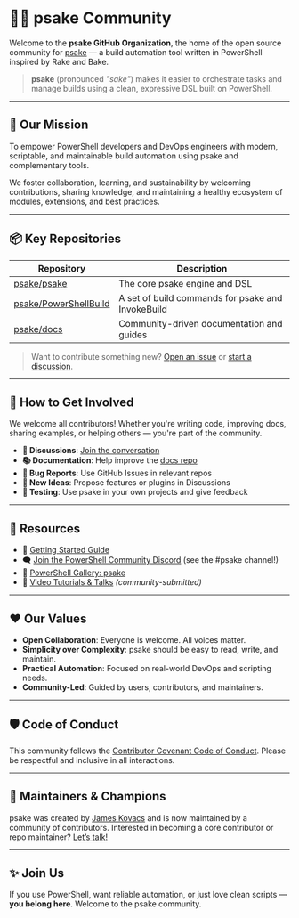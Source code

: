 # 👷‍♂️ psake Community

Welcome to the **psake GitHub Organization**, the home of the open source community for [psake](https://github.com/psake/psake) — a build automation tool written in PowerShell inspired by Rake and Bake.

> **psake** (pronounced *"sake"*) makes it easier to orchestrate tasks and manage builds using a clean, expressive DSL built on PowerShell.

---

## 🌟 Our Mission

To empower PowerShell developers and DevOps engineers with modern, scriptable, and maintainable build automation using psake and complementary tools.

We foster collaboration, learning, and sustainability by welcoming contributions, sharing knowledge, and maintaining a healthy ecosystem of modules, extensions, and best practices.

---

## 📦 Key Repositories

| Repository | Description |
|------------|-------------|
| [psake/psake](https://github.com/psake/psake) | The core psake engine and DSL |
| [psake/PowerShellBuild](https://github.com/psake/PowerShellBuild) | A set of build commands for psake and InvokeBuild |
| [psake/docs](https://github.com/psake/docs) | Community-driven documentation and guides |

> Want to contribute something new? [Open an issue](https://github.com/psake/psake/issues) or [start a discussion](https://github.com/orgs/psake/discussions).

---

## 🤝 How to Get Involved

We welcome all contributors! Whether you're writing code, improving docs, sharing examples, or helping others — you're part of the community.

- **💬 Discussions**: [Join the conversation](https://github.com/orgs/psake/discussions)
- **📚 Documentation**: Help improve the [docs repo](https://github.com/psake/docs)
- **🐛 Bug Reports**: Use GitHub Issues in relevant repos
- **🎉 New Ideas**: Propose features or plugins in Discussions
- **🧪 Testing**: Use psake in your own projects and give feedback

---

## 📖 Resources

- 📘 [Getting Started Guide](https://github.com/psake/psake/wiki)
- 🗨️ [Join the PowerShell Community Discord](https://discord.gg/powershell) (see the #psake channel!)
- 🧰 [PowerShell Gallery: psake](https://www.powershellgallery.com/packages/psake)
- 🎥 [Video Tutorials & Talks](https://www.youtube.com/results?search_query=psake) *(community-submitted)*

---

## ❤️ Our Values

- **Open Collaboration**: Everyone is welcome. All voices matter.
- **Simplicity over Complexity**: psake should be easy to read, write, and maintain.
- **Practical Automation**: Focused on real-world DevOps and scripting needs.
- **Community-Led**: Guided by users, contributors, and maintainers.

---

## 🛡️ Code of Conduct

This community follows the [Contributor Covenant Code of Conduct](https://github.com/psake/.github/blob/main/CODE_OF_CONDUCT.md). Please be respectful and inclusive in all interactions.

---

## 🧙 Maintainers & Champions

psake was created by [James Kovacs](https://github.com/JamesKovacs) and is now maintained by a community of contributors. Interested in becoming a core contributor or repo maintainer? [Let’s talk!](https://github.com/orgs/psake/discussions)

---

## ✨ Join Us

If you use PowerShell, want reliable automation, or just love clean scripts — **you belong here**. Welcome to the psake community.

